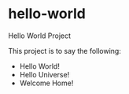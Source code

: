 # hello-world
Hello World Project

This project is to say the following:

* Hello World!
* Hello Universe!
* Welcome Home!
